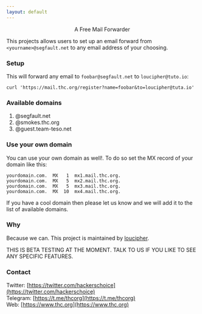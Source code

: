 ```yaml
---
layout: default
---
```


<div style="text-align:center">A Free Mail Forwarder</div>

This projects allows users to set up an email forward from ```<yourname>@segfault.net``` to any email address of your choosing.

### Setup

This will forward any email to ```foobar@segfault.net``` to ```loucipher@tuto.io```:
```shell
curl 'https://mail.thc.org/register?name=foobar&to=loucipher@tuta.io'
```

### Available domains

1. @segfault.net
1. @smokes.thc.org
1. @guest.team-teso.net

### Use your own domain

You can use your own domain as well!. To do so set the MX record of your domain like this:
```
yourdomain.com.  MX   1  mx1.mail.thc.org.
yourdomain.com.  MX   5  mx2.mail.thc.org.
yourdomain.com.  MX   5  mx3.mail.thc.org.
yourdomain.com.  MX  10  mx4.mail.thc.org.
```

If you have a cool domain then please let us know and we will add it to the list of available domains.

### Why

Because we can. This project is maintained by [loucipher](https://t.me/thcorg).

THIS IS BETA TESTING AT THE MOMENT. TALK TO US IF YOU LIKE TO SEE ANY SPECIFIC FEATURES.

### Contact

Twitter: [https://twitter.com/hackerschoice](https://twitter.com/hackerschoice)  
Telegram: [https://t.me/thcorg](https://t.me/thcorg)  
Web: [https://www.thc.org](https://www.thc.org)  
